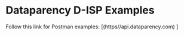 # Dataparency D-ISP Examples

Follow this link for Postman examples: [(https//api.dataparency.com) ]
